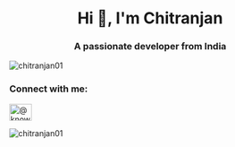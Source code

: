 <h1 align="center">Hi 👋, I'm Chitranjan</h1>
<h3 align="center">A passionate developer from India</h3>

<p align="left"> <img src="https://komarev.com/ghpvc/?username=chitranjan01&label=Profile%20views&color=0e75b6&style=flat" alt="chitranjan01" /> </p>
<h3 align="left">Connect with me:</h3>
<p align="left">
<a href="https://www.youtube.com/@Know__Tech" target="blank"><img align="center" src="https://raw.githubusercontent.com/rahuldkjain/github-profile-readme-generator/master/src/images/icons/Social/youtube.svg" alt="@know__tech" height="30" width="40" /></a>
</p>
<p><img align="center" src="https://github-readme-streak-stats.herokuapp.com/?user=chitranjan01&" alt="chitranjan01" /></p>
